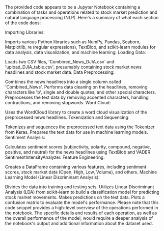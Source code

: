 The provided code appears to be a Jupyter Notebook containing a combination of tasks and operations related to stock market prediction and natural language processing (NLP). Here's a summary of what each section of the code does:

Importing Libraries:

Imports various Python libraries such as NumPy, Pandas, Seaborn, Matplotlib, re (regular expressions), TextBlob, and scikit-learn modules for data analysis, data visualization, and machine learning.
Loading Data:

Loads two CSV files, 'Combined_News_DJIA.csv' and 'upload_DJIA_table.csv', presumably containing stock market news headlines and stock market data.
Data Preprocessing:

Combines the news headlines into a single column called 'Combined_News'.
Performs data cleaning on the headlines, removing characters like 'b', single and double quotes, and other special characters.
Preprocesses the text data by removing accented characters, handling contractions, and removing stopwords.
Word Cloud:

Uses the WordCloud library to create a word cloud visualization of the preprocessed news headlines.
Tokenization and Sequencing:

Tokenizes and sequences the preprocessed text data using the Tokenizer from Keras.
Prepares the text data for use in machine learning models.
Sentiment Analysis:

Calculates sentiment scores (subjectivity, polarity, compound, negative, positive, and neutral) for the news headlines using TextBlob and VADER SentimentIntensityAnalyzer.
Feature Engineering:

Creates a DataFrame containing various features, including sentiment scores, stock market data (Open, High, Low, Volume), and others.
Machine Learning Model (Linear Discriminant Analysis):

Divides the data into training and testing sets.
Utilizes Linear Discriminant Analysis (LDA) from scikit-learn to build a classification model for predicting stock market movements.
Makes predictions on the test data.
Plots a confusion matrix to evaluate the model's performance.
Please note that this code snippet provides a high-level overview of the operations performed in the notebook. The specific details and results of each operation, as well as the overall performance of the model, would require a deeper analysis of the notebook's output and additional information about the dataset used.
